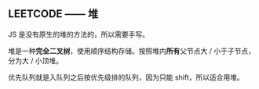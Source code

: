 ## LEETCODE —— 堆

JS 是没有原生的堆的方法的，所以需要手写。

堆是一种**完全二叉树**，使用顺序结构存储。按照堆内**所有**父节点大 / 小于子节点，分为大 / 小顶堆。

优先队列就是入队列之后按优先级排的队列，因为只能 shift，所以适合用堆。